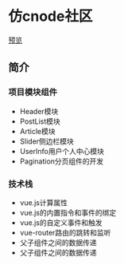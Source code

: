 # 仿cnode社区

[预览](https://zxy1078481005.github.io/demo/conde/dist/index.html#/)

## 简介
### 项目模块组件
+ Header模块
+ PostList模块
+ Article模块
+ Slider侧边栏模块
+ UserInfo用户个人中心模块
+ Pagination分页组件的开发
### 技术栈
+ vue.js计算属性
+ vue.js的内置指令和事件的绑定
+ vue.js的自定义事件和触发
+ vue-router路由的跳转和监听
+ 父子组件之间的数据传递
+ 父子组件之间的数据传递

